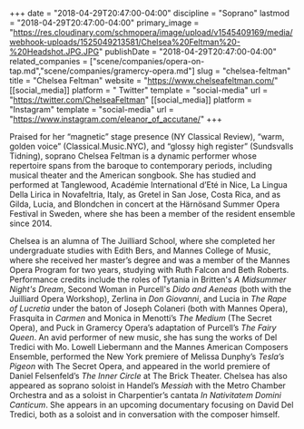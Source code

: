 +++
date = "2018-04-29T20:47:00-04:00"
discipline = "Soprano"
lastmod = "2018-04-29T20:47:00-04:00"
primary_image = "https://res.cloudinary.com/schmopera/image/upload/v1545409169/media/webhook-uploads/1525049213581/Chelsea%20Feltman%20-%20Headshot.JPG.JPG"
publishDate = "2018-04-29T20:47:00-04:00"
related_companies = ["scene/companies/opera-on-tap.md","scene/companies/gramercy-opera.md"]
slug = "chelsea-feltman"
title = "Chelsea Feltman"
website = "https://www.chelseafeltman.com/"
[[social_media]]
platform = " Twitter"
template = "social-media"
url = "https://twitter.com/ChelseaFeltman"
[[social_media]]
platform = "Instagram"
template = "social-media"
url = "https://www.instagram.com/eleanor_of_accutane/"
+++

Praised for her “magnetic” stage presence (NY Classical Review), “warm, golden voice” (Classical.Music.NYC), and “glossy high register” (Sundsvalls Tidning), soprano Chelsea Feltman is a dynamic performer whose repertoire spans from the baroque to contemporary periods, including musical theater and the American songbook. She has studied and performed at Tanglewood, Académie International d’Eté in Nice, La Lingua Della Lirica in Novafeltria, Italy, as Gretel in San Jose, Costa Rica, and as Gilda, Lucia, and Blondchen in concert at the Härnösand Summer Opera Festival in Sweden, where she has been a member of the resident ensemble since 2014.

Chelsea is an alumna of The Juilliard School, where she completed her undergraduate studies with Edith Bers, and Mannes College of Music, where she received her master’s degree and was a member of the Mannes Opera Program for two years, studying with Ruth Falcon and Beth Roberts. Performance credits include the roles of Tytania in Britten's *A Midsummer Night's Dream*, Second Woman in Purcell's *Dido and Aeneas* (both with the Juilliard Opera Workshop), Zerlina in *Don Giovanni*, and Lucia in *The Rape of Lucretia* under the baton of Joseph Colaneri (both with Mannes Opera), Frasquita in *Carmen* and Monica in Menotti’s *The Medium* (The Secret Opera), and Puck in Gramercy Opera’s adaptation of Purcell’s *The Fairy Queen*. An avid performer of new music, she has sung the works of Del Tredici with Mo. Lowell Liebermann and the Mannes American Composers Ensemble, performed the New York premiere of Melissa Dunphy’s *Tesla’s Pigeon* with The Secret Opera, and appeared in the world premiere of Daniel Felsenfeld’s *The Inner Circle* at The Brick Theater. Chelsea has also appeared as soprano soloist in Handel’s *Messiah* with the Metro Chamber Orchestra and as a soloist in Charpentier’s cantata *In Nativitatem Domini Canticum*. She appears in an upcoming documentary focusing on David Del Tredici, both as a soloist and in conversation with the composer himself.
